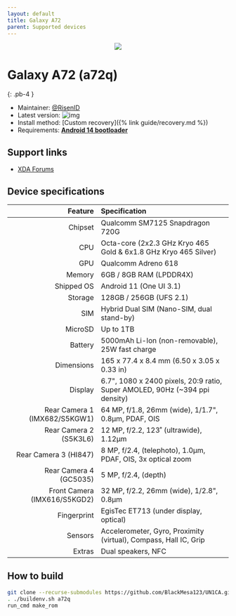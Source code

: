 ```yaml
---
layout: default
title: Galaxy A72
parent: Supported devices
---
```


<p align="center">
  <img loading="lazy" src="/assets/images/a72.png"/>
</p>

# Galaxy A72 (a72q)
{: .pb-4 }
- Maintainer: [@RisenID](https://github.com/RisenID)
- Latest version: ![img](https://img.shields.io/github/v/release/BlackMesa123/UN1CA?filter=a72q*&style=flat-square&color=89bcff)
- Install method: [Custom recovery]({% link guide/recovery.md %})
- Requirements: [**Android 14 bootloader**](https://github.com/Simon1511/a52q-a72q-fw/releases/tag/A725FXXU6EWL4)

## Support links

- [XDA Forums](https://xdaforums.com/f/samsung-galaxy-a72-4g.12141/)

## Device specifications

| Feature                       | Specification                                                               |
| ----------------------------: | :-------------------------------------------------------------------------- |
| Chipset                       | Qualcomm SM7125 Snapdragon 720G                                             |
| CPU                           | Octa-core (2x2.3 GHz Kryo 465 Gold & 6x1.8 GHz Kryo 465 Silver)             |
| GPU                           | Qualcomm Adreno 618                                                         |
| Memory                        | 6GB / 8GB RAM (LPDDR4X)                                                     |
| Shipped OS                    | Android 11 (One UI 3.1)                                                     |
| Storage                       | 128GB / 256GB (UFS 2.1)                                                     |
| SIM                           | Hybrid Dual SIM (Nano-SIM, dual stand-by)                                   |
| MicroSD                       | Up to 1TB                                                                   |
| Battery                       | 5000mAh Li-Ion (non-removable), 25W fast charge                             |
| Dimensions                    | 165 x 77.4 x 8.4 mm (6.50 x 3.05 x 0.33 in)                                 |
| Display                       | 6.7", 1080 x 2400 pixels, 20:9 ratio, Super AMOLED, 90Hz (~394 ppi density) |
| Rear Camera 1 (IMX682/S5KGW1) | 64 MP, f/1.8, 26mm (wide), 1/1.7", 0.8µm, PDAF, OIS                         |
| Rear Camera 2 (S5K3L6)        | 12 MP, f/2.2, 123˚ (ultrawide), 1.12µm                                      |
| Rear Camera 3 (HI847)         | 8 MP, f/2.4, (telephoto), 1.0µm, PDAF, OIS, 3x optical zoom                 |
| Rear Camera 4 (GC5035)        | 5 MP, f/2.4, (depth)                                                        |
| Front Camera (IMX616/S5KGD2)  | 32 MP, f/2.2, 26mm (wide), 1/2.8", 0.8µm                                    |
| Fingerprint                   | EgisTec ET713 (under display, optical)                                      |
| Sensors                       | Accelerometer, Gyro, Proximity (virtual), Compass, Hall IC, Grip            |
| Extras                        | Dual speakers, NFC                                                          |

## How to build

```bash
git clone --recurse-submodules https://github.com/BlackMesa123/UN1CA.git && cd UN1CA
. ./buildenv.sh a72q
run_cmd make_rom
```
